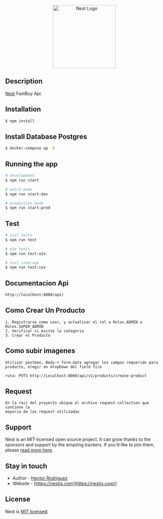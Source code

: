 <p align="center">
  <a href="http://nestjs.com/" target="blank"><img src="https://nestjs.com/img/logo-small.svg" width="200" alt="Nest Logo" /></a>
</p>

[circleci-image]: https://img.shields.io/circleci/build/github/nestjs/nest/master?token=abc123def456
[circleci-url]: https://circleci.com/gh/nestjs/nest

  

## Description

[Nest](https://github.com/H-ROD-10/fastbuy-backend) FastBuy Api.

## Installation

```bash
$ npm install
```
## Install Database Postgres

```bash
$ docker-compose up -d
```
## Running the app

```bash
# development
$ npm run start

# watch mode
$ npm run start:dev

# production mode
$ npm run start:prod
```

## Test

```bash
# unit tests
$ npm run test

# e2e tests
$ npm run test:e2e

# test coverage
$ npm run test:cov
```

## Documentacion Api
```bash
http://localhost:8000/api/
```
## Como Crear Un Producto
```
1. Registrarse como user, y actualizar el rol a Roles.ADMIN o Roles.SUPER_ADMIN
2. Verificar si existe la categoria
3. Crear el Producto

```
## Como subir imagenes
```
Utilizar postman, Body-> form-data agregar los campos requerido para producto, elegir en dropDown del field file
```
```bash
ruta: POTS http://Localhost:8000/api/v1/products/create-product
```
## Request
```
En la raiz del proyecto ubique el archivo request-collection que contiene la
mayoria de las request utilizadas
```
## Support

Nest is an MIT-licensed open source project. It can grow thanks to the sponsors and support by the amazing backers. If you'd like to join them, please [read more here](https://docs.nestjs.com/support).

## Stay in touch

- Author - [Hector Rodriguez](https://h-rod-10.github.io/hector.rodriguez.github.io)
- Website - [https://nestjs.com](https://nestjs.com/)


## License

Nest is [MIT licensed](LICENSE).
